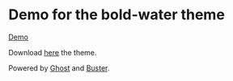 # Demo for the bold-water theme

[Demo](http://viktorsnt.github.io/bold-water-demo/)

Download [here](http://github.com/viktorsnt/bold-water) the theme.

Powered by [Ghost](http://ghost.org) and [Buster](https://github.com/axitkhurana/buster/).

